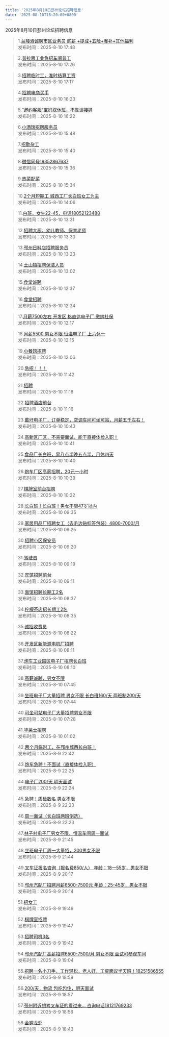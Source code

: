 ```yaml
---
title: '2025年8月10日邳州论坛招聘信息'
date: '2025-08-10T18:20:00+0800'
---
```

2025年8月10日邳州论坛招聘信息
<!--more-->
>1.[兰陵酒诚聘市区业务员 底薪 +提成+五险+餐补+其他福利](https://www.pzzc.net/forum.php?mod=viewthread&tid=10536742)<br>
>发布时间：2025-8-10 17:48

>2.[普拉思工业急招车间普工](https://www.pzzc.net/forum.php?mod=viewthread&tid=10536733)<br>
>发布时间：2025-8-10 17:26

>3.[招聘临时工，准时结算工资](https://www.pzzc.net/forum.php?mod=viewthread&tid=10536728)<br>
>发布时间：2025-8-10 17:17

>4.[招聘电商买手](https://www.pzzc.net/forum.php?mod=viewthread&tid=10536718)<br>
>发布时间：2025-8-10 16:23

>5.[“邀约客服”宝妈双休班，不耽误接娃](https://www.pzzc.net/forum.php?mod=viewthread&tid=10536717)<br>
>发布时间：2025-8-10 16:22

>6.[小酒馆招聘服务员](https://www.pzzc.net/forum.php?mod=viewthread&tid=10536712)<br>
>发布时间：2025-8-10 15:48

>7.[招勤杂工](https://www.pzzc.net/forum.php?mod=viewthread&tid=10536707)<br>
>发布时间：2025-8-10 15:40

>8.[微信同号19352867637](https://www.pzzc.net/forum.php?mod=viewthread&tid=10536704)<br>
>发布时间：2025-8-10 15:36

>9.[热菜配菜](https://www.pzzc.net/forum.php?mod=viewthread&tid=10536703)<br>
>发布时间：2025-8-10 15:34

>10.[2个月短期工 城西工厂长白班女工为主](https://www.pzzc.net/forum.php?mod=viewthread&tid=10536689)<br>
>发布时间：2025-8-10 14:06

>11.[白班，女生22-45，电话18052123488](https://www.pzzc.net/forum.php?mod=viewthread&tid=10536683)<br>
>发布时间：2025-8-10 13:31

>12.[招聘大厨、幼儿教师、保育老师](https://www.pzzc.net/forum.php?mod=viewthread&tid=10536682)<br>
>发布时间：2025-8-10 13:30

>13.[邳州日料店招聘服务员](https://www.pzzc.net/forum.php?mod=viewthread&tid=10536679)<br>
>发布时间：2025-8-10 13:23

>14.[土山镇招聘保洁人员](https://www.pzzc.net/forum.php?mod=viewthread&tid=10536674)<br>
>发布时间：2025-8-10 13:02

>15.[食堂诚聘](https://www.pzzc.net/forum.php?mod=viewthread&tid=10536666)<br>
>发布时间：2025-8-10 12:37

>16.[食堂招聘](https://www.pzzc.net/forum.php?mod=viewthread&tid=10536665)<br>
>发布时间：2025-8-10 12:34

>17.[月薪7500左右 开发区 格直达电子厂 缴纳社保](https://www.pzzc.net/forum.php?mod=viewthread&tid=10536662)<br>
>发布时间：2025-8-10 12:17

>18.[月薪5500 男女不限 恒温电子厂 上六休一](https://www.pzzc.net/forum.php?mod=viewthread&tid=10536661)<br>
>发布时间：2025-8-10 12:15

>19.[小餐馆招聘](https://www.pzzc.net/forum.php?mod=viewthread&tid=10536660)<br>
>发布时间：2025-8-10 12:06

>20.[急招！！！](https://www.pzzc.net/forum.php?mod=viewthread&tid=10536657)<br>
>发布时间：2025-8-10 11:42

>21.[招聘](https://www.pzzc.net/forum.php?mod=viewthread&tid=10536650)<br>
>发布时间：2025-8-10 11:18

>22.[招聘酒店前台](https://www.pzzc.net/forum.php?mod=viewthread&tid=10536649)<br>
>发布时间：2025-8-10 11:16

>23.[戴圩电子厂，订单稳定，空调车间可坐可站，月薪五千左右！](https://www.pzzc.net/forum.php?mod=viewthread&tid=10536642)<br>
>发布时间：2025-8-10 10:43

>24.[高新区厂区，不需要面试，能干直接体检入职！](https://www.pzzc.net/forum.php?mod=viewthread&tid=10536641)<br>
>发布时间：2025-8-10 10:41

>25.[食品厂长白班，早八点半晚五点半，月休四天](https://www.pzzc.net/forum.php?mod=viewthread&tid=10536640)<br>
>发布时间：2025-8-10 10:40

>26.[炮车厂区高薪招聘，20元一小时](https://www.pzzc.net/forum.php?mod=viewthread&tid=10536639)<br>
>发布时间：2025-8-10 10:39

>27.[棋牌室前台招聘](https://www.pzzc.net/forum.php?mod=viewthread&tid=10536636)<br>
>发布时间：2025-8-10 10:22

>28.[长白班！长白班！男女不限47岁以内](https://www.pzzc.net/forum.php?mod=viewthread&tid=10536626)<br>
>发布时间：2025-8-10 09:35

>29.[家居用品厂招聘女工（去毛边贴标签包装）4800-7000/月](https://www.pzzc.net/forum.php?mod=viewthread&tid=10536621)<br>
>发布时间：2025-8-10 09:25

>30.[招聘小区保安员](https://www.pzzc.net/forum.php?mod=viewthread&tid=10536617)<br>
>发布时间：2025-8-10 09:20

>31.[驾驶员](https://www.pzzc.net/forum.php?mod=viewthread&tid=10536616)<br>
>发布时间：2025-8-10 09:19

>32.[宾馆招聘前台](https://www.pzzc.net/forum.php?mod=viewthread&tid=10536614)<br>
>发布时间：2025-8-10 09:11

>33.[面馆招聘长期工2名](https://www.pzzc.net/forum.php?mod=viewthread&tid=10536609)<br>
>发布时间：2025-8-10 08:37

>34.[柠檬茶店招长期工2名](https://www.pzzc.net/forum.php?mod=viewthread&tid=10536606)<br>
>发布时间：2025-8-10 08:35

>35.[诚招收费员](https://www.pzzc.net/forum.php?mod=viewthread&tid=10536603)<br>
>发布时间：2025-8-10 08:22

>36.[开发区新能源电机厂招聘](https://www.pzzc.net/forum.php?mod=viewthread&tid=10536601)<br>
>发布时间：2025-8-10 08:11

>37.[炮车工业园区电子厂招聘长白班](https://www.pzzc.net/forum.php?mod=viewthread&tid=10536600)<br>
>发布时间：2025-8-10 08:10

>38.[高薪诚聘，男女不限](https://www.pzzc.net/forum.php?mod=viewthread&tid=10536595)<br>
>发布时间：2025-8-10 07:45

>39.[坐班电子厂大量招聘  男女不限
长白班160/天 两班制200/天](https://www.pzzc.net/forum.php?mod=viewthread&tid=10536594)<br>
>发布时间：2025-8-10 07:44

>40.[可坐可站电子厂大量招聘男女不限](https://www.pzzc.net/forum.php?mod=viewthread&tid=10536593)<br>
>发布时间：2025-8-10 07:28

>41.[华莱士招聘](https://www.pzzc.net/forum.php?mod=viewthread&tid=10536583)<br>
>发布时间：2025-8-10 01:02

>42.[两个月临时工，在邳州城西长白班！](https://www.pzzc.net/forum.php?mod=viewthread&tid=10536578)<br>
>发布时间：2025-8-9 22:42

>43.[炮车急聘！不面试（直接体检入职）](https://www.pzzc.net/forum.php?mod=viewthread&tid=10536576)<br>
>发布时间：2025-8-9 22:25

>44.[电子厂200/天 明天面试](https://www.pzzc.net/forum.php?mod=viewthread&tid=10536575)<br>
>发布时间：2025-8-9 22:24

>45.[急聘！质检数名 男女不限](https://www.pzzc.net/forum.php?mod=viewthread&tid=10536574)<br>
>发布时间：2025-8-9 22:23

>46.[周一面试（长白班两班倒选）](https://www.pzzc.net/forum.php?mod=viewthread&tid=10536573)<br>
>发布时间：2025-8-9 22:23

>47.[林子村电子厂男女不限，恒温车间周一面试](https://www.pzzc.net/forum.php?mod=viewthread&tid=10536564)<br>
>发布时间：2025-8-9 21:45

>48.[坐班电子厂周一大量招，200男女不限](https://www.pzzc.net/forum.php?mod=viewthread&tid=10536563)<br>
>发布时间：2025-8-9 21:44

>49.[叉车证报名咨询（报名费850/人）
年龄：18—55岁，男女不限](https://www.pzzc.net/forum.php?mod=viewthread&tid=10536546)<br>
>发布时间：2025-8-9 20:17

>50.[邳州汽配厂招聘月薪6500-7500元
年龄：25-45岁，男女不限](https://www.pzzc.net/forum.php?mod=viewthread&tid=10536544)<br>
>发布时间：2025-8-9 20:14

>51.[招女工](https://www.pzzc.net/forum.php?mod=viewthread&tid=10536542)<br>
>发布时间：2025-8-9 19:49

>52.[棋牌室招聘](https://www.pzzc.net/forum.php?mod=viewthread&tid=10536541)<br>
>发布时间：2025-8-9 19:47

>53.[招聘司机3名](https://www.pzzc.net/forum.php?mod=viewthread&tid=10536539)<br>
>发布时间：2025-8-9 19:42

>54.[邳州汽配厂高薪招聘6500-7500/月
男女不限  面试可参观车间](https://www.pzzc.net/forum.php?mod=viewthread&tid=10536535)<br>
>发布时间：2025-8-9 19:04

>55.[招聘一名小刀手，工作轻松，老人好，工资面议半天班！18251586555](https://www.pzzc.net/forum.php?mod=viewthread&tid=10536533)<br>
>发布时间：2025-8-9 18:59

>56.[200/天，物流  包吃包住，明天面试](https://www.pzzc.net/forum.php?mod=viewthread&tid=10536531)<br>
>发布时间：2025-8-9 18:57

>57.[邳州附近想考叉车证的看过来…
咨询电话18121769233](https://www.pzzc.net/forum.php?mod=viewthread&tid=10536530)<br>
>发布时间：2025-8-9 18:56

>58.[金钾龙虾](https://www.pzzc.net/forum.php?mod=viewthread&tid=10536529)<br>
>发布时间：2025-8-9 18:43


